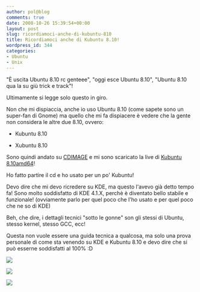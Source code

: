 ```yaml
---
author: pol@blog
comments: true
date: 2008-10-26 15:39:54+00:00
layout: post
slug: ricordiamoci-anche-di-kubuntu-810
title: Ricordiamoci anche di Kubuntu 8.10!
wordpress_id: 344
categories:
- Ubuntu
- Unix
---
```


"È uscita Ubuntu 8.10 rc genteee", "oggi esce Ubuntu 8.10", "Ubuntu 8.10 qua la su giù trick e track"!

Ultimamente si legge solo questo in giro.

Non che mi dispiaccia, anche io uso Ubuntu 8.10 (come sapete sono un super-fan di Gnome) ma quello che mi fa dispiacere è vedere che la gente non considera le altre due 8.10, ovvero:



	
  * Kubuntu 8.10

	
  * Xubuntu 8.10


Sono quindi andato su [CDIMAGE](www.cdimage.ubuntu.com) e mi sono scaricato la live di [Kubuntu 8.10amd64](http://cdimage.ubuntu.com/kubuntu/daily-live/current/)!

Ho fatto partire il cd e ho usato per un po' Kubuntu!

Devo dire che mi devo ricredere su KDE, ma questo l'avevo già detto tempo fa! Sono molto soddisfatto di KDE 4.1.X, perchè è diventato bello stabile e funzionale! (ovviamente parlo per quel poco che l'ho usato e per quel poco che ne so di KDE)

Beh, che dire, i dettagli tecnici "sotto le gonne" son gli stessi di Ubuntu, stesso kernel, stesso GCC, ecc!

Questa non vuole essere una guida tecnica a qualcosa, ma solo una prova personale di come sta venendo su KDE e Kubuntu 8.10 e devo dire che si può esserne soddisfatti al 100% :D

[![](http://www.allfreeportal.com/imghost/thumbs/367306schermata2.png)](http://www.allfreeportal.com/imghost/viewer.php?id=367306schermata2.png)

[![](http://www.allfreeportal.com/imghost/thumbs/828776schermata.png)](http://www.allfreeportal.com/imghost/viewer.php?id=828776schermata.png)

[![](http://www.allfreeportal.com/imghost/thumbs/334224sche.png)](http://www.allfreeportal.com/imghost/viewer.php?id=334224sche.png)
